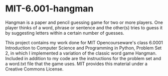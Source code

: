 # MIT-6.001-hangman
Hangman is a paper and pencil guessing game for two or more players. One player thinks of a word, phrase or sentence and the other(s) tries to guess it by suggesting letters within a certain number of guesses.



This project contains my work done for MIT Opencourseware's class 6.0001 Introduction to Computer Science and Programming in Python, Problem Set 2, in which I implemented a variation of the classic word game Hangman. Included in addition to my code are the instructions for the problem set and a word.txt file that the game uses. MIT provides this material under a Creative Commons License.
